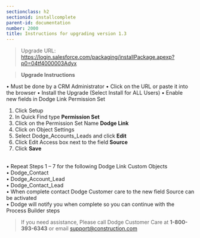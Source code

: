 ```yaml
---
sectionclass: h2
sectionid: installcomplete
parent-id: documentation
number: 2000
title: Instructions for upgrading version 1.3 
---
```


> Upgrade URL:   https://login.salesforce.com/packaging/installPackage.apexp?p0=04tf4000003Adyx

> **Upgrade Instructions**

•	Must be done by a CRM Administrator
•	Click on the URL or paste it into the browser
•	Install the Upgrade (Select Install for ALL Users)
•	Enable new fields in Dodge Link Permission Set
1.	Click Setup
2.	In Quick Find type **Permission Set**
3.	Click on the Permission Set Name **Dodge Link**
4.	Click on Object Settings
5.	Select Dodge_Accounts_Leads and click **Edit**
6.	Click Edit Access box next to the field **Source**
7.	Click **Save**<br>
<br>
•	Repeat Steps 1 – 7 for the following Dodge Link Custom Objects<br>
•	Dodge_Contact<br>
•	Dodge_Account_Lead<br>
•	Dodge_Contact_Lead<br>
•	When complete contact Dodge Customer care to the new field Source can be activated<br>
•	Dodge will notify you when complete so you can continue with the Process Builder steps


> If you need assistance, Please call Dodge Customer Care at **1-800-393-6343** or email support@construction.com
